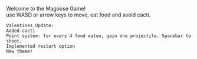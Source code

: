 Welcome to the Magoose Game!  
use WASD or arrow keys to move, eat food and avoid cacti.  
  
	Valentines Update:
	Added cacti  
	Point system: for every 4 food eaten, gain one projectile. Spacebar to shoot.  
	Implemented restart option  
	New theme!  